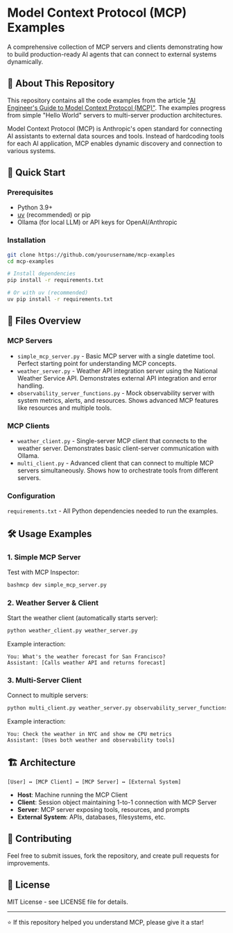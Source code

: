 # Model Context Protocol (MCP) Examples

A comprehensive collection of MCP servers and clients demonstrating how to build production-ready AI agents that can connect to external systems dynamically.

## 📖 About This Repository

This repository contains all the code examples from the article ["AI Engineer's Guide to Model Context Protocol (MCP)"](https://mrmaheshrajput.medium.com/ai-engineers-guide-to-model-context-protocol-mcp-a6559586acea). The examples progress from simple "Hello World" servers to multi-server production architectures.

Model Context Protocol (MCP) is Anthropic's open standard for connecting AI assistants to external data sources and tools. Instead of hardcoding tools for each AI application, MCP enables dynamic discovery and connection to various systems.

## 🚀 Quick Start

### Prerequisites

- Python 3.9+
- [uv](https://docs.astral.sh/uv/) (recommended) or pip
- Ollama (for local LLM) or API keys for OpenAI/Anthropic

### Installation

```bash
git clone https://github.com/yourusername/mcp-examples
cd mcp-examples

# Install dependencies
pip install -r requirements.txt

# Or with uv (recommended)
uv pip install -r requirements.txt
```

## 📁 Files Overview

### MCP Servers

- `simple_mcp_server.py` - Basic MCP server with a single datetime tool. Perfect starting point for understanding MCP concepts.
- `weather_server.py` - Weather API integration server using the National Weather Service API. Demonstrates external API integration and error handling.
- `observability_server_functions.py` - Mock observability server with system metrics, alerts, and resources. Shows advanced MCP features like resources and multiple tools.

### MCP Clients

- `weather_client.py` - Single-server MCP client that connects to the weather server. Demonstrates basic client-server communication with Ollama.
- `multi_client.py` - Advanced client that can connect to multiple MCP servers simultaneously. Shows how to orchestrate tools from different servers.

### Configuration

`requirements.txt` - All Python dependencies needed to run the examples.

## 🛠 Usage Examples

### 1. Simple MCP Server

Test with MCP Inspector:

```bash
bashmcp dev simple_mcp_server.py
```

### 2. Weather Server & Client

Start the weather client (automatically starts server):
```bash
python weather_client.py weather_server.py
```

Example interaction:

```
You: What's the weather forecast for San Francisco?
Assistant: [Calls weather API and returns forecast]
```

### 3. Multi-Server Client

Connect to multiple servers:
```bash
python multi_client.py weather_server.py observability_server_functions.py
```

Example interaction:
```
You: Check the weather in NYC and show me CPU metrics
Assistant: [Uses both weather and observability tools]
```

## 🏗 Architecture

```
[User] ↔ [MCP Client] ↔ [MCP Server] ↔ [External System]
```

- **Host**: Machine running the MCP Client
- **Client**: Session object maintaining 1-to-1 connection with MCP Server
- **Server**: MCP server exposing tools, resources, and prompts
- **External System**: APIs, databases, filesystems, etc.


## 🤝 Contributing
Feel free to submit issues, fork the repository, and create pull requests for improvements.

## 📄 License
MIT License - see LICENSE file for details.

***

⭐ If this repository helped you understand MCP, please give it a star!